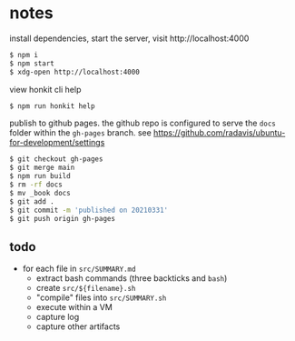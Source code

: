 # notes

install dependencies, start the server, visit http://localhost:4000

```bash
$ npm i
$ npm start
$ xdg-open http://localhost:4000
```

view honkit cli help

```bash
$ npm run honkit help
```

publish to github pages. the github repo is configured to serve the `docs`
folder within the `gh-pages` branch.
see https://github.com/radavis/ubuntu-for-development/settings

```bash
$ git checkout gh-pages
$ git merge main
$ npm run build
$ rm -rf docs
$ mv _book docs
$ git add .
$ git commit -m 'published on 20210331'
$ git push origin gh-pages
```

## todo

* for each file in `src/SUMMARY.md`
  - extract bash commands (three backticks and `bash`)
  - create `src/${filename}.sh`
  - "compile" files into `src/SUMMARY.sh`
  - execute within a VM
  - capture log
  - capture other artifacts

